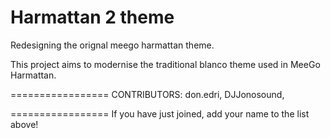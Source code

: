 Harmattan 2 theme
=================

Redesigning the orignal meego harmattan theme.

This project aims to modernise the traditional blanco theme used in MeeGo Harmattan.

=================
CONTRIBUTORS:
don.edri,
DJJonosound,

=================
If you have just joined, add your name to the list above!
